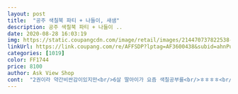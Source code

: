 ```yaml
---
layout: post 
title:  "공주 색칠북 파티 + 나들이, 새샘" 
description: 공주 색칠북 파티 + 나들이 ..
date: 2020-08-28 16:03:19 
img: https://static.coupangcdn.com/image/retail/images/214470737822538-61169f66-0efb-478a-ac8c-ff69a4d920bb.jpg 
linkUrl: https://link.coupang.com/re/AFFSDP?lptag=AF3600438&subid=ahnPublicAsk&pageKey=120370935&itemId=358271299&vendorItemId=3871977666&traceid=V0-113-abac6cdbf89cc451 
categories: [1019] 
color: FF1744 
price: 8100 
author: Ask View Shop 
cont:  "2권이라 약간비싼감이있지만<br/>6살 딸아이가 요즘 색칠공부를<br/>ㅎㅎㅎㅎ<br/>공주 캐릭좋아하는데... <br/>아이가 좋아해요<br/>공주그림이 많아서 이걸로 했네요<br/>그림도 아주이쁘고요 받자마자 바로<br/>너무찾아서 구입했어요^^<br/>받아보니 아이가 입이 귀에 걸리네요<br/>별의 별 색칠북을 다 사봤는데요.<br/> 정말 군더더기없이 깔끔합니다.<br/> 선 경계도 명확하고 색감도 선명하구요.<br/> 적극 추천합니다.<br/><br/>시작했네요 ㅎㅎㅎ<br/>약간 어려워보이는거 찾다가<br/>잘산거같아요<br/>코로나로 집콕인 아이<br/>한권에 20장 정도 있는거같아요<br/>" 
---
```

